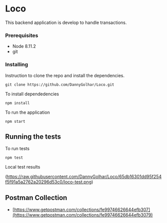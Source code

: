 # Loco

This backend application is develop to handle transactions.

### Prerequisites
* Node 8.11.2
* git

### Installing

Instruction to clone the repo and install the dependencies.

```
git clone https://github.com/DannyGolhar/Loco.git
```

To install dependedencies

```
npm install
```

To run the application

```
npm start
```

## Running the tests

To run tests

```
npm test
```

Local test results

(https://raw.githubusercontent.com/DannyGolhar/Loco/65db16301dd95f254f5f91a5a2762a20296d53c0/loco-test.png)

## Postman Collection
* [https://www.getpostman.com/collections/fe99746626644efb307](https://www.getpostman.com/collections/fe99746626644efb3079)



